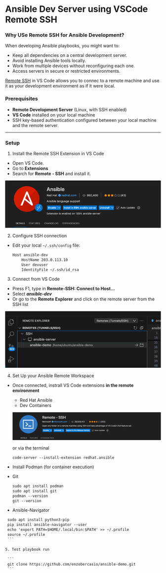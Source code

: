 # Ansible Dev Server using VSCode Remote SSH 

### Why USe Remote SSH for Ansible Development?
When developing Ansible playbooks, you might want to: 
- Keep all dependencies on a central development server. 
- Avoid installing Ansible tools locally.
- Work from multiple devices without reconfiguring each one.
- Access servers in secure or restricted environments. 

[Remote SSH](https://code.visualstudio.com/docs/remote/ssh) in VS Code allows you to connec to a remote machine and use it as your development environment as if it were local. 

### Prerequisites 
- **Remote Development Server** (Linux, with SSH enabled)
- **VS Code** installed on your local machine 
- SSH key-based authentication configured between your local machine and the remote server. 

---
### Setup
1. Install the Remote SSH Extension in VS Code 
  -  Open VS Code.
  -  Go to **Extensions** 
  -  Search for **Remote - SSH** and install it.

  ![Ansible Development Server with Remote SSH](/img/ansible-dev-ssh/img-01.png)

2. Configure SSH connection
  - Edit your local `~/.ssh/config` file:
    ```
    Host ansible-dev
        HostName 203.0.113.10
        User devuser
        IdentityFile ~/.ssh/id_rsa
    ```

3. Connect from VS Code 
  - Press F1, type in **Remote-SSH: Connect to Host...**
  - Select **_ansible-dev_**
  - Or go to the **Remote Explorer** and click on the remote server from the SSH list

  ![Ansible Development Server with Remote SSH](/img/ansible-dev-ssh/img-03.png)

4. Set Up your Ansible Remote Workspace
  - Once connected, instrall VS Code extensions **in the remote environment**
    - Red Hat Ansible 
    - Dev Containers 

    ![Ansible Development Server with Remote SSH](/img/ansible-dev-ssh/img-02.png)

    or via the terminal 
    ```
    code-server --install-extension redhat.ansible
    ```

  - Install Podman (for container execution)
  - Git 

    ```
    sudo apt install podman
    sudo apt install git
    podman --version
    git --version
    ```

  - Ansible-Navigator

   ```
    sudo apt install python3-pip
    pip install ansible-navigator --user
    echo 'export PATH=$HOME/.local/bin:$PATH' >> ~/.profile
    source ~/.profile
    ```

5. Test playbook run

    ```
    git clone https://github.com/enzobercasio/ansible-demo.git
    ```
